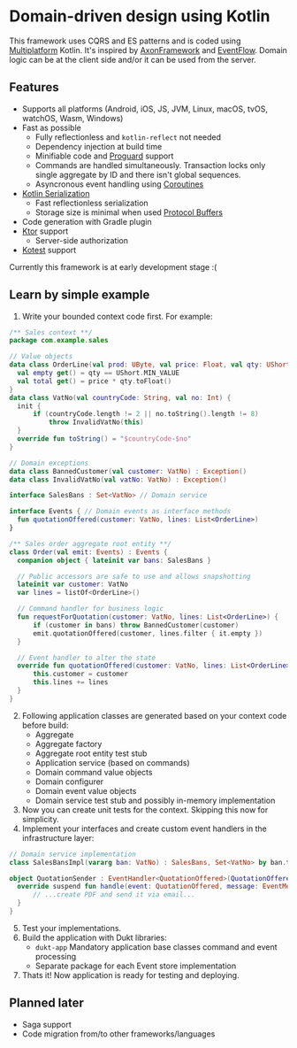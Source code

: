 # Domain-driven design using Kotlin
This framework uses CQRS and ES patterns and is coded using [Multiplatform](https://kotlinlang.org/docs/multiplatform.html) Kotlin. It's inspired by [AxonFramework](https://github.com/AxonFramework/AxonFramework) and [EventFlow](https://github.com/eventflow/EventFlow). Domain logic can be at the client side and/or it can be used from the server.

## Features
- Supports all platforms (Android, iOS, JS, JVM, Linux, macOS, tvOS, watchOS, Wasm, Windows)
- Fast as possible
  - Fully reflectionless and `kotlin-reflect` not needed
  - Dependency injection at build time
  - Minifiable code and [Proguard](https://github.com/Guardsquare/proguard) support
  - Commands are handled simultaneously. Transaction locks only single aggregate by ID and there isn't global sequences.
  - Asyncronous event handling using [Coroutines](https://kotlinlang.org/docs/coroutines-overview.html)
- [Kotlin Serialization](https://github.com/Kotlin/kotlinx.serialization)
  - Fast reflectionless serialization
  - Storage size is minimal when used [Protocol Buffers](https://developers.google.com/protocol-buffers)
- Code generation with Gradle plugin
- [Ktor](https://ktor.io/) support
  - Server-side authorization
- [Kotest](https://kotest.io/) support

Currently this framework is at early development stage :(

## Learn by simple example
1. Write your bounded context code first. For example:
  ```kt
/** Sales context **/
package com.example.sales

// Value objects
data class OrderLine(val prod: UByte, val price: Float, val qty: UShort = 1u) {
    val empty get() = qty == UShort.MIN_VALUE
    val total get() = price * qty.toFloat()
}
data class VatNo(val countryCode: String, val no: Int) {
    init {
        if (countryCode.length != 2 || no.toString().length != 8)
            throw InvalidVatNo(this)
    }
    override fun toString() = "$countryCode-$no"
}

// Domain exceptions
data class BannedCustomer(val customer: VatNo) : Exception()
data class InvalidVatNo(val vatNo: VatNo) : Exception()

interface SalesBans : Set<VatNo> // Domain service

interface Events { // Domain events as interface methods
    fun quotationOffered(customer: VatNo, lines: List<OrderLine>)
}

/** Sales order aggregate root entity **/
class Order(val emit: Events) : Events {
    companion object { lateinit var bans: SalesBans }

    // Public accessors are safe to use and allows snapshotting
    lateinit var customer: VatNo
    var lines = listOf<OrderLine>()

    // Command handler for business logic
    fun requestForQuotation(customer: VatNo, lines: List<OrderLine>) {
        if (customer in bans) throw BannedCustomer(customer)
        emit.quotationOffered(customer, lines.filter { it.empty })
    }

    // Event handler to alter the state
    override fun quotationOffered(customer: VatNo, lines: List<OrderLine>) {
        this.customer = customer
        this.lines += lines
    }
}
  ```
2. Following application classes are generated based on your context code before build:
   - Aggregate
   - Aggregate factory
   - Aggregate root entity test stub
   - Application service (based on commands)
   - Domain command value objects
   - Domain configurer
   - Domain event value objects
   - Domain service test stub and possibly in-memory implementation
3. Now you can create unit tests for the context. Skipping this now for simplicity.
4. Implement your interfaces and create custom event handlers in the infrastructure layer:
  ```kt
// Domain service implementation
class SalesBansImpl(vararg ban: VatNo) : SalesBans, Set<VatNo> by ban.toSet()

object QuotationSender : EventHandler<QuotationOffered>(QuotationOffered::class) {
    override suspend fun handle(event: QuotationOffered, message: EventMessage) {
        // ...create PDF and send it via email...
    }
}
  ```
5. Test your implementations.
6. Build the application with Dukt libraries:
   - `dukt-app` Mandatory application base classes command and event processing
   - Separate package for each Event store implementation
7. Thats it! Now application is ready for testing and deploying.

## Planned later
- Saga support
- Code migration from/to other frameworks/languages
